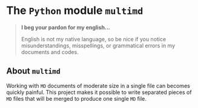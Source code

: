 The `Python` module `multimd`
=============================


> **I beg your pardon for my english...**
>
> English is not my native language, so be nice if you notice misunderstandings, misspellings, or grammatical errors in my documents and codes.


About `multimd`
---------------

Working with `MD` documents of moderate size in a single file can becomes quickly painful. This project makes it possible to write separated pieces of `MD` files that will be merged to produce one single  `MD` file.
